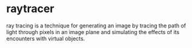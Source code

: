 raytracer
=========

ray tracing is a technique for generating an image by tracing the path of light through pixels in an image plane and simulating the effects of its encounters with virtual objects.
